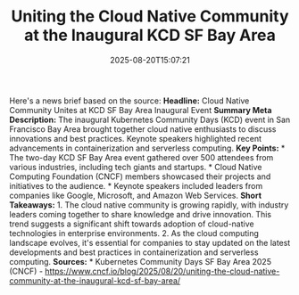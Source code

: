 ﻿---
title: "Uniting the Cloud Native Community at the Inaugural KCD SF Bay Area"
date: "2025-08-20T15:07:21"
category: "Markets"
summary: ""
slug: "uniting the cloud native community at the inaugural kcd sf b"
source_urls:
  - "https://www.cncf.io/blog/2025/08/20/uniting-the-cloud-native-community-at-the-inaugural-kcd-sf-bay-area/"
seo:
  title: "Uniting the Cloud Native Community at the Inaugural KCD SF Bay Area | Hash n Hedge"
  description: ""
  keywords: ["news", "markets", "brief"]
---
Here's a news brief based on the source:  **Headline:** Cloud Native Community Unites at KCD SF Bay Area Inaugural Event  **Summary Meta Description:** The inaugural Kubernetes Community Days (KCD) event in San Francisco Bay Area brought together cloud native enthusiasts to discuss innovations and best practices. Keynote speakers highlighted recent advancements in containerization and serverless computing.  **Key Points:**  * The two-day KCD SF Bay Area event gathered over 500 attendees from various industries, including tech giants and startups. * Cloud Native Computing Foundation (CNCF) members showcased their projects and initiatives to the audience. * Keynote speakers included leaders from companies like Google, Microsoft, and Amazon Web Services.  **Short Takeaways:**  1. The cloud native community is growing rapidly, with industry leaders coming together to share knowledge and drive innovation. This trend suggests a significant shift towards adoption of cloud-native technologies in enterprise environments. 2. As the cloud computing landscape evolves, it's essential for companies to stay updated on the latest developments and best practices in containerization and serverless computing.  **Sources:**  * Kubernetes Community Days SF Bay Area 2025 (CNCF) - https://www.cncf.io/blog/2025/08/20/uniting-the-cloud-native-community-at-the-inaugural-kcd-sf-bay-area/ 
